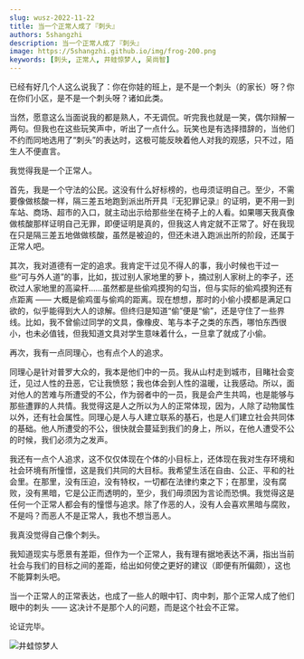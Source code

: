 ```yaml
---
slug: wusz-2022-11-22
title: 当一个正常人成了『刺头』
authors: 5shangzhi
description: 当一个正常人成了『刺头』
image: https://5shangzhi.github.io/img/frog-200.png
keywords: [刺头, 正常人, 井蛙惊梦人, 吴尚智]
---
```


已经有好几个人这么说我了：你在你娃的班上，是不是一个刺头（的家长）呀？你在你们小区，是不是一个刺头呀？诸如此类。

当然，愿意这么当面说我的都是熟人，不无调侃。听完我也就是一笑，偶尔辩解一两句。但我也在这些玩笑声中，听出了一点什么。玩笑也是有选择措辞的，当他们不约而同地选用了“刺头”的表达时，这极可能反映着他人对我的观感，只不过，陌生人不便直言。

我觉得我是一个正常人。

首先，我是一个守法的公民。这没有什么好标榜的，也毋须证明自己。至少，不需要像做核酸一样，隔三差五地跑到派出所开具『无犯罪记录』的证明，更不用一到车站、商场、超市的入口，就主动出示给那些坐在椅子上的人看。如果哪天我真像做核酸那样证明自己无罪，即便证明是真的，但我这人肯定就不正常了。好在我现在只是隔三差五地做做核酸，虽然是被迫的，但还未进入跑派出所的阶段，还属于正常人吧。

其次，我对道德有一定的追求。我肯定干过见不得人的事，我小时候也干过一些“可与外人道”的事，比如，拔过别人家地里的萝卜，摘过别人家树上的李子，还砍过人家地里的高粱杆……虽然都是些偷鸡摸狗的勾当，但与实际的偷鸡摸狗还有点距离 —— 大概是偷鸡蛋与偷鸡的距离。现在想想，那时的小偷小摸都是满足口欲的，似乎能得到大人的谅解。但终归是知道“偷”便是“偷”，还是守住了一些界线。比如，我不曾偷过同学的文具，像橡皮、笔与本子之类的东西，哪怕东西很小，也未必值钱，但我知道文具对学生意味着什么，一旦拿了就成了小偷。

再次，我有一点同理心，也有点个人的追求。

同理心是针对普罗大众的，我本是他们中的一员。我从山村走到城市，目睹社会变迁，见过人性的丑恶，它让我愤怒；我也体会到人性的温暖，让我感动。所以，面对他人的苦难与所遭受的不公，作为弱者中的一员，我是会产生共鸣，也是能够与那些遭罪的人共情。我觉得这是人之所以为人的正常体现，因为，人除了动物属性以外，还有社会属性。同理心是人与人建立联系的基石，也是人们建立社会共同体的基础。他人所遭受的不公，很快就会蔓延到我们的身上，所以，在他人遭受不公的时候，我们必须为之发声。

我还有一点个人追求，这不仅仅体现在个体的小目标上，还体现在我对生存环境和社会环境有所憧憬，这是我们共同的大目标。我希望生活在自由、公正、平和的社会里。在那里，没有压迫，没有特权，一切都在法律约束之下；在那里，没有腐败，没有黑暗，它是公正而透明的，至少，我们毋须因为言论而恐惧。我觉得这是任何一个正常人都会有的憧憬与追求。除了作恶的人，没有人会喜欢黑暗与腐败，不是吗？而恶人不是正常人，我也不想当恶人。

我真没觉得自己像个刺头。

我知道现实与愿景有差距，但作为一个正常人，我有理有据地表达不满，指出当前社会与我们的目标之间的差距，给出如何使之更好的建议（即便有所偏颇），这也不能算刺头吧。

当一个正常人的正常表达，也成了一些人的眼中钉、肉中刺，那个正常人成了他们眼中的刺头 —— 这决计不是那个人的问题，而是这个社会不正常。

论证完毕。

![井蛙惊梦人](https://5shangzhi.github.io/img/frog.jpeg)
